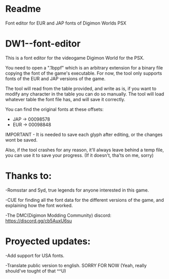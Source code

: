 # Readme
Font editor for EUR and JAP fonts of Digimon Worlds PSX
# DW1--font-editor
This is a font editor for the videogame Digimon World for the PSX.

You need to open a ".1bppf" which is an arbitrary extension for a binary file copying the font of the game's executable.
For now, the tool only supports fonts of the EUR and JAP versions of the game.

The tool will read from the table provided, and write as is, if you want to modify any character in the table you can do so manually. The tool will load whatever table the font file has, and will save it correctly.


You can find the original fonts at these offsets:
- JAP -> 00098578
- EUR -> 00098848


IMPORTANT - It is needed to save each glyph after editing, or the changes wont be saved.

Also, if the tool crashes for any reason, it'll always leave behind a temp file, you can use it to save your progress. (If it doesn't, tha'ts on me, sorry)


# Thanks to:


-Romsstar and Syd, true legends for anyone interested in this game.

-CUE for finding all the font data for the different versions of the game, and explaining how the font worked.

-The DMC(Digimon Modding Community) discord: https://discord.gg/cb5AuxU6su


# Proyected updates:

-Add support for USA fonts.

-Translate public version to english. SORRY FOR NOW (Yeah, really should've tought of that ^^U)
